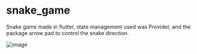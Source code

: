 # snake_game

Snake game made in flutter, state management used was Provider, and the package arrow pad to control the snake direction. 

![image](https://user-images.githubusercontent.com/84458390/209342425-a4402dc1-ff89-4192-817e-b60ed7a6701d.png)

